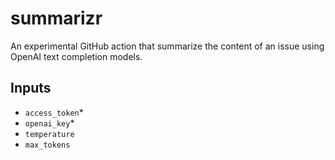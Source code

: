 # summarizr

An experimental GitHub action that summarize the content of an issue using OpenAI text completion models.

## Inputs

- `access_token`*
- `openai_key`*
- `temperature`
- `max_tokens`
